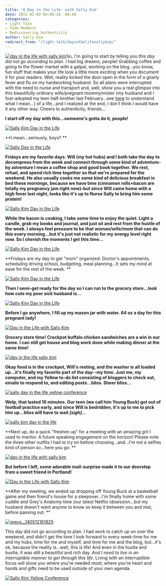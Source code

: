 ```yaml
---
title: 'A Day in the Life: with Sally Kim'
date: 2015-03-03 04:00:28 -08:00
categories:
- Light Talk
- Team Members
- Rediscovering Authenticity
author: Sally Kim
redirect_from: "/light-talk/dayinthelifesallykim/"
---
```


[![day in the life with sally kim](https://yellow-blog-images.imgix.net/2015/03/IMG_5911-web-copy.jpg)](https://yellow-blog-images.imgix.net/2015/03/IMG_5911-web-copy.jpg)So, I'm going to start by telling you _this day did not go according to plan._ I had big dreams, people! Grabbing coffee and going to the flower market with a galpal, working on the blog...you know, fun stuff that makes your life look a little more exciting when you document it for your readers. Well, reality kicked the door open in the form of a gnarly fever and flu on my hardworking husband. So all plans were interrupted with the need to nurse and transport and, well, show you a real glimpse into this beautifully ordinary wife/pregnant mommy/mister (my husband and I fost-adopted my teen half-brother last February...see [here](http://lettersfromamister.tumblr.com/) to understand what I mean...) of a life...and I realized at the end, I don't think I would have it any other way. Cheers to authenticity, friends...

**I start off my day with this...someone's gotta do it, people!**

[![Sally Kim Day in the Life](https://yellow-blog-images.imgix.net/2015/02/vscocam-photo-1-15.jpg)](https://yellow-blog-images.imgix.net/2015/02/vscocam-photo-1-15.jpg)

**I mean...seriously, boys? **

[![Sally Day in the Life](https://yellow-blog-images.imgix.net/2015/02/vscocam-photo-2.jpg)](https://yellow-blog-images.imgix.net/2015/02/vscocam-photo-2.jpg)

**Fridays are my favorite days. Will (my hot hubs) and I both take the day to decompress from the week and connect through some kind of adventure-by adventure I mean a coffee shop and good book together. We rest, refuel, and spend rich time together so that we're prepared for the weekend. He also usually cooks me some kind of delicious breakfast in bed these mornings, because we have time (cinnamon rolls+bacon are totally my pregnancy jam right now)-but since Will came home with a high fever last night, looks like it's up to Nurse Sally to bring him some protein!**

[![Sally Kim Day in the Life](https://yellow-blog-images.imgix.net/2015/02/vscocam-photo-4.jpg)](https://yellow-blog-images.imgix.net/2015/02/vscocam-photo-4.jpg)

**While the bacon is cooking, I take some time to enjoy the quiet. Light a candle, grab my books and journal, and just sit and rest from the hustle of the week. I always feel pressure to be that woman/wife/mom that can do this every morning...but it's just not realistic for my energy level right now. So I cherish the moments I get this time...**

[![Sally Kim Day in the Life](https://yellow-blog-images.imgix.net/2015/02/vscocam-photo-5.jpg)](https://yellow-blog-images.imgix.net/2015/02/vscocam-photo-5.jpg)

**Fridays are my day to get "mom" organized. Doctor's appointments, scheduling driving school, budgeting, meal planning...It sets my mind at ease for the rest of the week. **

[![Sally Kim Day in the Life](https://yellow-blog-images.imgix.net/2015/02/vscocam-photo-3.jpg)](https://yellow-blog-images.imgix.net/2015/02/vscocam-photo-3.jpg)

**Then I semi-get ready for the day so I can run to the grocery store...look how cute my poor sick husband is...**

[![Sally Kim Day in the LIfe](https://yellow-blog-images.imgix.net/2015/02/vscocam-photo-1-11.jpg)](https://yellow-blog-images.imgix.net/2015/02/vscocam-photo-1-11.jpg)

**Before I go anywhere, I fill up my mason jar with water. 64 oz a day for this pregnant lady!**

[![Day in the Life with Sally Kim](https://yellow-blog-images.imgix.net/2015/02/vscocam-photo-1-6.jpg)](https://yellow-blog-images.imgix.net/2015/02/vscocam-photo-1-6.jpg)

**Grocery store time! Crockpot buffalo chicken sandwiches are a win in our home. I can still get house and blog work done while making dinner at the same time!**

[![day in the life sally kim](https://yellow-blog-images.imgix.net/2015/02/vscocam-photo-1-9.jpg)](https://yellow-blog-images.imgix.net/2015/02/vscocam-photo-1-9.jpg)

**Okay food is in the crockpot, Will's resting, and the washer is all loaded up...it's finally my favorite part of the day--my time. Just me, my computer, and my Yellow to-do list consisting of bloggers to check out, emails to respond to, and editing posts...bliss. Sheer bliss...**

[![sally day in the life yellow conference](https://yellow-blog-images.imgix.net/2015/02/vscocam-photo-1-4.jpg)](https://yellow-blog-images.imgix.net/2015/02/vscocam-photo-1-4.jpg)

**Welp, that lasted 10 minutes. Our teen (we call him Young Buck) got out of football practice early, and since Will is bedridden, it's up to me to pick him up...bliss will have to wait _[sigh]..._**

[![sally kim day in the life ](https://yellow-blog-images.imgix.net/2015/02/vscocam-photo-1-3.jpg)](https://yellow-blog-images.imgix.net/2015/02/vscocam-photo-1-3.jpg)

**Next up, do a quick "freshen up" for a meeting with an amazing girl I used to mentor. A future speaking engagement on the horizon! Please note the three other outfits I had to try on before choosing...and...I'm not a selfies kind of person so...here you go: **

[![day in the life with sally kim](https://yellow-blog-images.imgix.net/2015/02/vscocam-photo-1-2.jpg)](https://yellow-blog-images.imgix.net/2015/02/vscocam-photo-1-2.jpg)

**But before I left, some adorable mail-surprise made it to our doorstep from a sweet friend in Portland!**

[![Day in the Life with Sally Kim](https://yellow-blog-images.imgix.net/2015/02/vscocam-photo-1-5.jpg)](https://yellow-blog-images.imgix.net/2015/02/vscocam-photo-1-5.jpg)

**After my meeting, we ended up dropping off Young Buck at a basketball game and then friend's house for a sleepover...I'm finally home with some cuddle and Grey's Anatomy time (our latest Netflix obsession...but my husband doesn't want anyone to know so keep it between you and me), before passing out. **

[![greys__140512161825](https://yellow-blog-images.imgix.net/2015/02/greys__140512161825.jpeg)](https://yellow-blog-images.imgix.net/2015/02/greys__140512161825.jpeg)

This day did not go according to plan. I had work to catch up on over the weekend, and didn't get the time I look forward to every week-time for me and my hubs, time for me and myself, and time for me and the blog, but...it's ok, because the reality is...well, this is life! And even in the hustle and bustle, it was still a beautiful and rich day. _And I need to live in an interruptible manner to get through this life_. Living with an interruptible focus will show you where you're needed most; where you're heart and hands and gifts need to be used outside of your own agenda.

[![Sally Kim Yellow Conference](https://yellow-blog-images.imgix.net/2015/02/skimbio1.jpg)](http://lettersfromamister.tumblr.com/)
